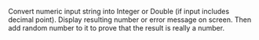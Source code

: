 Convert numeric input string into Integer or Double (if input includes decimal point). 
Display resulting number or error message on screen. 
Then add random number to it to prove that the result is really a number.
